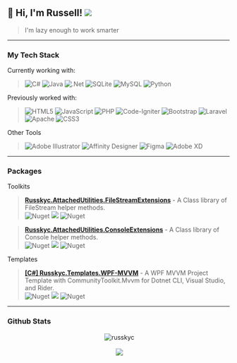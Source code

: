 ## **👋 Hi, I'm Russell!** ![](https://komarev.com/ghpvc/?username=russkyc&style=flat)

>I'm lazy enough to work smarter
***
### **My Tech Stack**

Currently working with:
>![C#](https://img.shields.io/badge/c%23-%23239120.svg?style=flat&logo=c-sharp&logoColor=white&color=1f72de) ![Java](https://img.shields.io/badge/java-%23ED8B00.svg?style=flat&logo=java&logoColor=white&color=1f72de) ![.Net](https://img.shields.io/badge/.NET-5C2D91?style=flat&logo=.net&logoColor=white&color=1f72de) ![SQLite](https://img.shields.io/badge/sqlite-%2307405e.svg?style=flat&logo=sqlite&logoColor=white&color=1f72de) ![MySQL](https://img.shields.io/badge/mysql-%2300f.svg?style=flat&logo=mysql&logoColor=white&color=1f72de) ![Python](https://img.shields.io/badge/python-3670A0?style=flat&logo=python&logoColor=white&color=1f72de)

Previously worked with: 
>![HTML5](https://img.shields.io/badge/html5-%23E34F26.svg?style=flat&logo=html5&logoColor=white&color=1f72de) ![JavaScript](https://img.shields.io/badge/javascript-%23323330.svg?style=flat&logo=javascript&logoColor=white&color=1f72de) ![PHP](https://img.shields.io/badge/php-%23777BB4.svg?style=flat&logo=php&logoColor=white&color=1f72de) ![Code-Igniter](https://img.shields.io/badge/CodeIgniter-%23EF4223.svg?style=flat&logo=codeIgniter&logoColor=white&color=1f72de) ![Bootstrap](https://img.shields.io/badge/bootstrap-%23563D7C.svg?style=flat&logo=bootstrap&logoColor=white&color=1f72de) ![Laravel](https://img.shields.io/badge/laravel-%23FF2D20.svg?style=flat&logo=laravel&logoColor=white&color=1f72de) ![Apache](https://img.shields.io/badge/apache-%23D42029.svg?style=flat&logo=apache&logoColor=white&color=1f72de) ![CSS3](https://img.shields.io/badge/css3-%231572B6.svg?style=flat&logo=css3&logoColor=white&color=1f72de) 

Other Tools
>![Adobe Illustrator](https://img.shields.io/badge/adobeillustrator-%23FF9A00.svg?style=flat&logo=adobeillustrator&logoColor=white&color=1f72de) ![Affinity Designer](https://img.shields.io/badge/affinitydesginer-%231B72BE.svg?style=flat&logo=affinity-designer&logoColor=white&color=1f72de) ![Figma](https://img.shields.io/badge/figma-%23F24E1E.svg?style=flat&logo=figma&logoColor=white&color=1f72de) ![Adobe XD](https://img.shields.io/badge/Adobe%20XD-470137?style=flat&logo=Adobe%20XD&logoColor=white&color=1f72de)

***
### **Packages**
Toolkits
>**[Russkyc.AttachedUtilities.FileStreamExtensions](https://www.nuget.org/packages/Russkyc.AttachedUtilities.FileStreamExtensions/)** - A Class library of FileStream helper methods.\
>![Nuget](https://img.shields.io/nuget/v/Russkyc.AttachedUtilities.FileStreamExtensions?color=1f72de)
>![](https://img.shields.io/badge/DotNetCore-2.0-1f72de)
>![Nuget](https://img.shields.io/nuget/dt/Russkyc.AttachedUtilities.FileStreamExtensions?color=1f72de&label=Downloads)

>**[Russkyc.AttachedUtilities.ConsoleExtensions](https://www.nuget.org/packages/Russkyc.AttachedUtilities.ConsoleExtensions/)** - A Class library of Console helper methods.\
>![Nuget](https://img.shields.io/nuget/v/Russkyc.AttachedUtilities.FileStreamExtensions?color=1f72de)
>![](https://img.shields.io/badge/DotNetCore-2.0-1f72de)
>![Nuget](https://img.shields.io/nuget/dt/Russkyc.AttachedUtilities.ConsoleExtensions?color=1f72de&label=Downloads)

Templates
>**[[C#] Russkyc.Templates.WPF-MVVM](https://www.nuget.org/packages/Russkyc.Templates.WPF-MVVM/)** - A WPF MVVM Project Template with CommunityToolkit.Mvvm for Dotnet CLI, Visual Studio, and Rider.\
>![Nuget](https://img.shields.io/nuget/v/Russkyc.Templates.WPF-MVVM?color=1f72de)
>![](https://img.shields.io/badge/-.NET%206.0-blueviolet?color=1f72de&label=NET)
>![Nuget](https://img.shields.io/nuget/dt/Russkyc.Templates.WPF-MVVM?color=1f72de&label=Downloads)
***
### **Github Stats**

<p align="center">&nbsp;<img align="center" src="https://github-readme-stats.vercel.app/api?username=russkyc&card_width=350&count_private=true&show_icons=true&hide_rank=true&locale=en&bg_color=0d1117&border_color=2e79da&text_color=ffffff&title_color=ffffff&icon_color=2e79da" alt="russkyc" /></p>
<p align="center">&nbsp;<img align="center" src="https://github-readme-stats.vercel.app/api/top-langs/?username=russkyc&exclude_repo=java-activities-collection&layout=compact&bg_color=0d1117&border_color=2e79da&text_color=ffffff&title_color=ffffff&icon_color=2e79da"></p>
